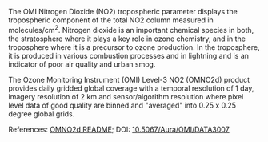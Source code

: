 The OMI Nitrogen Dioxide (NO2) tropospheric parameter displays the tropospheric component of the total NO2 column measured in molecules/cm<sup>2</sup>. Nitrogen dioxide is an important chemical species in both, the stratosphere where it plays a key role in ozone chemistry, and in the troposphere where it is a precursor to ozone production. In the troposphere, it is produced in various combustion processes and in lightning and is an indicator of poor air quality and urban smog.

The Ozone Monitoring Instrument (OMI) Level-3 NO2 (OMNO2d) product provides daily gridded global coverage with a temporal resolution of 1 day, imagery resolution of 2 km and sensor/algorithm resolution where pixel level data of good quality are binned and "averaged" into 0.25 x 0.25 degree global grids.

References: [OMNO2d README](https://acdisc.gesdisc.eosdis.nasa.gov/data/Aura_OMI_Level3/OMNO2d.003/doc/README.OMNO2.pdf); DOI: [10.5067/Aura/OMI/DATA3007](https://disc.gsfc.nasa.gov/datacollection/OMNO2d_V003.html)
